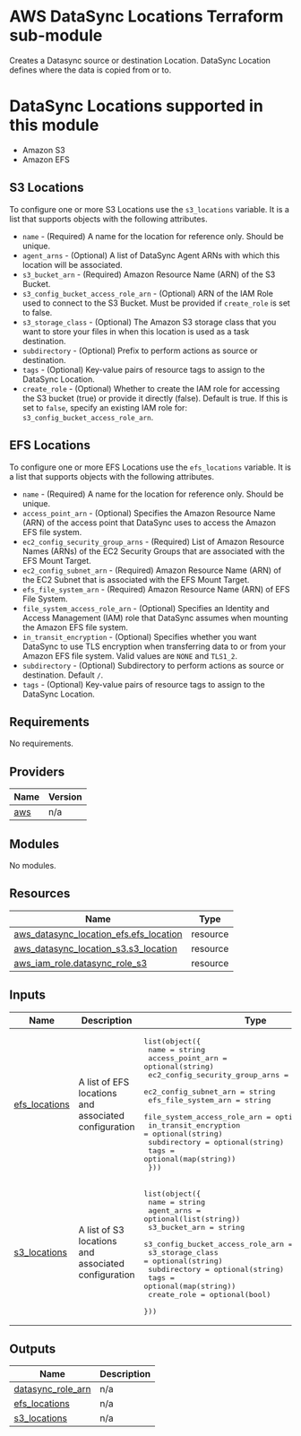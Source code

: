 <!-- BEGIN_TF_DOCS -->
# AWS DataSync Locations Terraform sub-module

Creates a Datasync source or destination Location. DataSync Location defines where the data is copied from or to.

# DataSync Locations supported in this module

- Amazon S3
- Amazon EFS

## S3 Locations

To configure one or more S3 Locations use the `s3_locations` variable. It is a list that supports objects with the following attributes.

- `name` - (Required) A name for the location for reference only. Should be unique.
- `agent_arns` - (Optional) A list of DataSync Agent ARNs with which this location will be associated.
- `s3_bucket_arn` - (Required) Amazon Resource Name (ARN) of the S3 Bucket.
- `s3_config_bucket_access_role_arn` - (Optional) ARN of the IAM Role used to connect to the S3 Bucket. Must be provided if `create_role` is set to false.
- `s3_storage_class` - (Optional) The Amazon S3 storage class that you want to store your files in when this location is used as a task destination.
- `subdirectory` - (Optional) Prefix to perform actions as source or destination.
- `tags` - (Optional) Key-value pairs of resource tags to assign to the DataSync Location.
- `create_role` - (Optional) Whether to create the IAM role for accessing the S3 bucket (true) or provide it directly (false). Default is true. If this is set to `false`, specify an existing IAM role for: `s3_config_bucket_access_role_arn`.

## EFS Locations

To configure one or more EFS Locations use the `efs_locations` variable. It is a list that supports objects with the following attributes.

- `name` - (Required) A name for the location for reference only. Should be unique.
- `access_point_arn` - (Optional) Specifies the Amazon Resource Name (ARN) of the access point that DataSync uses to access the Amazon EFS file system.
- `ec2_config_security_group_arns` - (Required) List of Amazon Resource Names (ARNs) of the EC2 Security Groups that are associated with the EFS Mount Target.
- `ec2_config_subnet_arn` - (Required) Amazon Resource Name (ARN) of the EC2 Subnet that is associated with the EFS Mount Target.
- `efs_file_system_arn` - (Required) Amazon Resource Name (ARN) of EFS File System.
- `file_system_access_role_arn` - (Optional) Specifies an Identity and Access Management (IAM) role that DataSync assumes when mounting the Amazon EFS file system.
- `in_transit_encryption` - (Optional) Specifies whether you want DataSync to use TLS encryption when transferring data to or from your Amazon EFS file system. Valid values are `NONE` and `TLS1_2`.
- `subdirectory` - (Optional) Subdirectory to perform actions as source or destination. Default `/`.
- `tags` - (Optional) Key-value pairs of resource tags to assign to the DataSync Location.

## Requirements

No requirements.

## Providers

| Name | Version |
|------|---------|
| <a name="provider_aws"></a> [aws](#provider\_aws) | n/a |

## Modules

No modules.

## Resources

| Name | Type |
|------|------|
| [aws_datasync_location_efs.efs_location](https://registry.terraform.io/providers/hashicorp/aws/latest/docs/resources/datasync_location_efs) | resource |
| [aws_datasync_location_s3.s3_location](https://registry.terraform.io/providers/hashicorp/aws/latest/docs/resources/datasync_location_s3) | resource |
| [aws_iam_role.datasync_role_s3](https://registry.terraform.io/providers/hashicorp/aws/latest/docs/resources/iam_role) | resource |

## Inputs

| Name | Description | Type | Default | Required |
|------|-------------|------|---------|:--------:|
| <a name="input_efs_locations"></a> [efs\_locations](#input\_efs\_locations) | A list of EFS locations and associated configuration | <pre>list(object({<br>    name                           = string<br>    access_point_arn               = optional(string)<br>    ec2_config_security_group_arns = list(string)<br>    ec2_config_subnet_arn          = string<br>    efs_file_system_arn            = string<br>    file_system_access_role_arn    = optional(string)<br>    in_transit_encryption          = optional(string)<br>    subdirectory                   = optional(string)<br>    tags                           = optional(map(string))<br>  }))</pre> | `[]` | no |
| <a name="input_s3_locations"></a> [s3\_locations](#input\_s3\_locations) | A list of S3 locations and associated configuration | <pre>list(object({<br>    name                             = string<br>    agent_arns                       = optional(list(string))<br>    s3_bucket_arn                    = string<br>    s3_config_bucket_access_role_arn = optional(string)<br>    s3_storage_class                 = optional(string)<br>    subdirectory                     = optional(string)<br>    tags                             = optional(map(string))<br>    create_role                      = optional(bool)<br>  }))</pre> | `[]` | no |

## Outputs

| Name | Description |
|------|-------------|
| <a name="output_datasync_role_arn"></a> [datasync\_role\_arn](#output\_datasync\_role\_arn) | n/a |
| <a name="output_efs_locations"></a> [efs\_locations](#output\_efs\_locations) | n/a |
| <a name="output_s3_locations"></a> [s3\_locations](#output\_s3\_locations) | n/a |
<!-- END_TF_DOCS -->